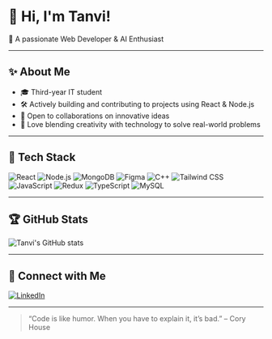 # 👋 Hi, I'm Tanvi!  
🌱 A passionate Web Developer & AI Enthusiast

---

## ✨ About Me

- 🎓 Third-year IT student
- 🛠 Actively building and contributing to projects using React & Node.js
- 🤝 Open to collaborations on innovative ideas
- 🚀 Love blending creativity with technology to solve real-world problems

---

## 🔧 Tech Stack

![React](https://img.shields.io/badge/-React-black?style=flat&logo=react)
![Node.js](https://img.shields.io/badge/-Node.js-black?style=flat&logo=node.js)
![MongoDB](https://img.shields.io/badge/-MongoDB-black?style=flat&logo=mongodb)
![Figma](https://img.shields.io/badge/-Figma-black?style=flat&logo=figma)
![C++](https://img.shields.io/badge/-C++-black?style=flat&logo=c%2b%2b)
![Tailwind CSS](https://img.shields.io/badge/-TailwindCSS-black?style=flat&logo=tailwind-css)
![JavaScript](https://img.shields.io/badge/-JavaScript-black?style=flat&logo=javascript)
![Redux](https://img.shields.io/badge/-Redux-black?style=flat&logo=redux)
![TypeScript](https://img.shields.io/badge/-TypeScript-black?style=flat&logo=typescript)
![MySQL](https://img.shields.io/badge/-MySQL-black?style=flat&logo=mysql)

---


## 🏆 GitHub Stats

![Tanvi's GitHub stats](https://github-readme-stats.vercel.app/api?username=tanvisandbhor&show_icons=true&theme=radical)

---

## 🔗 Connect with Me

[![LinkedIn]([https://img.shields.io/badge/-LinkedIn-blue?style=flat&logo=linkedin)](https://linkedin.com/in/yourprofile](https://www.linkedin.com/in/tanvi-sandbhor))


---

> “Code is like humor. When you have to explain it, it’s bad.” – Cory House
